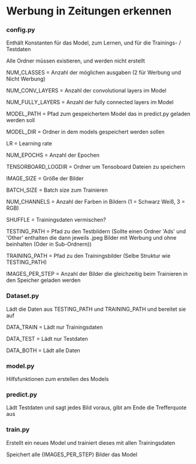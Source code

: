 <h1>Werbung in Zeitungen erkennen</h1>

<h3>config.py</h3>

Enthält Konstanten für das Model, zum Lernen, und für die Trainings- / Testdaten

Alle Ordner müssen existieren, und werden nicht erstellt

NUM_CLASSES = Anzahl der möglichen ausgaben (2 für Werbung und Nicht Werbung)

NUM_CONV_LAYERS = Anzahl der convolutional layers im Model

NUM_FULLY_LAYERS = Anzahl der fully connected layers im Model

MODEL_PATH = Pfad zum gespeichertem Model das in predict.py geladen werden soll

MODEL_DIR = Ordner in dem models gespeichert werden sollen


LR = Learning rate

NUM_EPOCHS = Anzahl der Epochen

TENSORBOARD_LOGDIR = Ordner um Tensoboard Dateien zu speichern


IMAGE_SIZE = Größe der Bilder

BATCH_SIZE = Batch size zum Trainieren

NUM_CHANNELS = Anzahl der Farben in Bildern (1 = Schwarz Weiß, 3 = RGB)

SHUFFLE = Trainingsdaten vermischen?

TESTING_PATH = Pfad zu den Testbildern (Sollte einen Ordner 'Ads' und 'Other' enthalten die dann jeweils .jpeg Bilder mit Werbung und ohne beinhalten (Oder in Sub-Ordnern))

TRAINING_PATH = Pfad zu den Trainingsbilder (Selbe Struktur wie TESTING_PATH)

IMAGES_PER_STEP = Anzahl der Bilder die gleichzeitig beim Trainieren in den Speicher geladen werden


<h3>Dataset.py</h3>

Lädt die Daten aus TESTING_PATH und TRAINING_PATH und bereitet sie auf

DATA_TRAIN = Lädt nur Trainingsdaten

DATA_TEST = Lädt nur Testdaten

DATA_BOTH = Lädt alle Daten


<h3>model.py</h3>

Hilfsfunktionen zum erstellen des Models


<h3>predict.py</h3>

Lädt Testdaten und sagt jedes Bild voraus, gibt am Ende die Trefferquote aus


<h3>train.py</h3>

Erstellt ein neues Model und trainiert dieses mit allen Trainingsdaten

Speichert alle {IMAGES_PER_STEP} Bilder das Model

